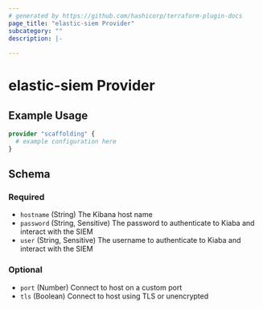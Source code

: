 ```yaml
---
# generated by https://github.com/hashicorp/terraform-plugin-docs
page_title: "elastic-siem Provider"
subcategory: ""
description: |-
  
---
```


# elastic-siem Provider



## Example Usage

```terraform
provider "scaffolding" {
  # example configuration here
}
```

<!-- schema generated by tfplugindocs -->
## Schema

### Required

- `hostname` (String) The Kibana host name
- `password` (String, Sensitive) The password to authenticate to Kiaba and interact with the SIEM
- `user` (String, Sensitive) The username to authenticate to Kiaba and interact with the SIEM

### Optional

- `port` (Number) Connect to host on a custom port
- `tls` (Boolean) Connect to host using TLS or unencrypted
